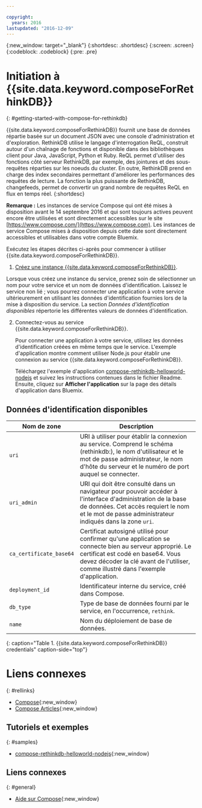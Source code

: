 ```yaml
---

copyright:
  years: 2016
lastupdated: "2016-12-09"
---
```


{:new_window: target="_blank"}
{:shortdesc: .shortdesc}
{:screen: .screen}
{:codeblock: .codeblock}
{:pre: .pre}

# Initiation à {{site.data.keyword.composeForRethinkDB}}
{: #getting-started-with-compose-for-rethinkdb}

{{site.data.keyword.composeForRethinkDB}} fournit une base de données répartie basée sur un document JSON avec une console d'administration et d'exploration. RethinkDB utilise le langage d'interrogation ReQL, construit autour d'un chaînage de fonctions et disponible dans des bibliothèques client pour Java, JavaScript, Python et Ruby. ReQL permet d'utiliser des fonctions côté serveur RethinkDB, par exemple, des jointures et des sous-requêtes réparties sur les noeuds du cluster. En outre, RethinkDB prend en charge des index secondaires permettant d'améliorer les performances des requêtes de lecture. La fonction la plus puissante de RethinkDB, changefeeds, permet de convertir un grand nombre de requêtes ReQL en flux en temps réel.
{:shortdesc}

**Remarque :** Les instances de service Compose qui ont été mises à disposition avant le 14 septembre 2016 et qui sont toujours actives peuvent encore être utilisées et sont directement accessibles sur le site [https://www.compose.com/](https://www.compose.com). Les instances de service Compose mises à disposition depuis cette date sont directement accessibles et utilisables dans votre compte Bluemix.

Exécutez les étapes décrites ci-après pour commencer à utiliser {{site.data.keyword.composeForRethinkDB}}.

1. [Créez une instance {{site.data.keyword.composeForRethinkDB}}](https://console.ng.bluemix.net/catalog/services/compose-for-rethinkdb/).

  Lorsque vous créez une instance du service, prenez soin de sélectionner un nom pour votre service et un nom de données d'identification. Laissez le service non lié ; vous pourrez connecter une application à votre service ultérieurement en utilisant les données d'identification fournies lors de la mise à disposition du service. La section *Données d'identification disponibles* répertorie les différentes valeurs de données d'identification.

2. Connectez-vous au service {{site.data.keyword.composeForRethinkDB}}.

   Pour connecter une application à votre service, utilisez les données d'identification créées en même temps que le service. L'exemple d'application montre comment utiliser Node.js pour établir une connexion au service {{site.data.keyword.composeForRethinkDB}}.

   Téléchargez l'exemple d'application [compose-rethinkdb-helloworld-nodejs](https://github.com/IBM-Bluemix/compose-rethinkdb-helloworld-nodejs) et suivez les instructions contenues dans le fichier Readme. Ensuite, cliquez sur **Afficher l'application** sur la page des détails d'application dans Bluemix.

## Données d'identification disponibles

Nom de zone|Description
----------|-----------
`uri`|URI à utiliser pour établir la connexion au service. Comprend le schéma (rethinkdb:), le nom d'utilisateur et le mot de passe administrateur, le nom d'hôte du serveur et le numéro de port auquel se connecter.
`uri_admin`|URI qui doit être consulté dans un navigateur pour pouvoir accéder à l'interface d'administration de la base de données. Cet accès requiert le nom et le mot de passe administrateur indiqués dans la zone `uri`.
`ca_certificate_base64`|Certificat autosigné utilisé pour confirmer qu'une application se connecte bien au serveur approprié. Le certificat est codé en base64. Vous devez décoder la clé avant de l'utiliser, comme illustré dans l'exemple d'application.
`deployment_id`|Identificateur interne du service, créé dans Compose.
`db_type`|Type de base de données fourni par le service, en l'occurrence, `rethink`.
`name`|Nom du déploiement de base de données.
{: caption="Table 1. {{site.data.keyword.composeForRethinkDB}} credentials" caption-side="top"}

# Liens connexes
{: #rellinks}

* [Compose](https://www.compose.com){:new_window}
* [Compose Articles](https://www.compose.com/articles/){:new_window}

## Tutoriels et exemples
{: #samples}
* [compose-rethinkdb-helloworld-nodejs](https://github.com/IBM-Bluemix/compose-rethinkdb-helloworld-nodejs){:new_window}

## Liens connexes
{: #general}
* [Aide sur Compose](https://help.compose.com/docs){:new_window}
